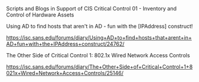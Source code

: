 Scripts and Blogs in Support of CIS Critical Control 01 - Inventory and Control of Hardware Assets

Using AD to find hosts that aren't in AD - fun with the [IPAddress] construct!

https://isc.sans.edu/forums/diary/Using+AD+to+find+hosts+that+arent+in+AD+fun+with+the+IPAddress+construct/24762/

The Other Side of Critical Control 1: 802.1x Wired Network Access Controls

https://isc.sans.edu/forums/diary/The+Other+Side+of+Critical+Control+1+8021x+Wired+Network+Access+Controls/25146/
